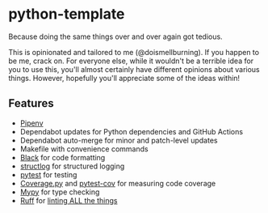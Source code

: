 # python-template

Because doing the same things over and over again got tedious.

This is opinionated and tailored to me (@doismellburning).
If you happen to be me,
crack on.
For everyone else,
while it wouldn't be a terrible idea for you to use this,
you'll almost certainly have different opinions about various things.
However, hopefully you'll appreciate some of the ideas within!

## Features

* [Pipenv](https://pipenv.pypa.io/en/latest/)
* Dependabot updates for Python dependencies and GitHub Actions
* Dependabot auto-merge for minor and patch-level updates
* Makefile with convenience commands
* [Black](https://black.readthedocs.io/en/stable/) for code formatting
* [structlog](https://www.structlog.org/en/stable/) for structured logging
* [pytest](https://docs.pytest.org/en/stable/) for testing
* [Coverage.py](https://coverage.readthedocs.io/en/latest/) and [pytest-cov](https://github.com/pytest-dev/pytest-cov) for measuring code coverage
* [Mypy](https://www.mypy-lang.org/) for type checking
* [Ruff](https://docs.astral.sh/ruff/) for [linting ALL the things](https://docs.astral.sh/ruff/rules/)
